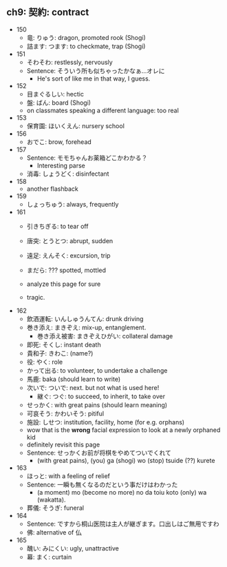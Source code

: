 ## ch9: 契約: contract

- 150
  - 竜: りゅう: dragon, promoted rook (Shogi)
  - 詰ます: つます: to checkmate, trap (Shogi)
- 151
  - そわそわ: restlessly, nervously
  - Sentence: そういう所も似ちゃったかなぁ…オレに
    - He's sort of like me in that way, I guess.
- 152
  - 目まぐるしい: hectic
  - 盤: ばん: board (Shogi)
  - on classmates speaking a different language: too real
- 153
  - 保育園: ほいくえん: nursery school
- 156
  - おでこ: brow, forehead
- 157
  - Sentence: モモちゃんお薬箱どこかわかる？
    - Interesting parse
  - 消毒: しょうどく: disinfectant
- 158
  - another flashback
- 159
  - しょっちゅう: always, frequently
- 161
  - 引きちぎる: to tear off
  - 唐突: とうとつ: abrupt, sudden
  - 遠足: えんそく: excursion, trip

  - まだら: ??? spotted, mottled
  - analyze this page for sure
  - tragic.
- 162
  - 飲酒運転: いんしゅうんてん: drunk driving
  - 巻き添え: まきぞえ: mix-up, entanglement.
    - 巻き添え被害: まきぞえひがい: collateral damage
  - 即死: そくし: instant death
  - 貴和子: きわこ: (name?)
  - 役: やく: role
  - かって出る: to volunteer, to undertake a challenge
  - 馬鹿: baka (should learn to write)
  - 次いで: ついで: next. but not what is used here!
    - 継ぐ: つぐ: to succeed, to inherit, to take over
  - せっかく: with great pains (should learn meaning)
  - 可哀そう: かわいそう: pitiful
  - 施設: しせつ: institution, facility, home (for e.g. orphans)
  - wow that is the **wrong** facial expression to look at a newly orphaned kid
  - definitely revisit this page
  - Sentence: せっかくお前が将棋をやめてついでくれて
    - (with great pains), (you) ga (shogi) wo (stop) tsuide (??) kurete
- 163
  - ほっと: with a feeling of relief
  - Sentence: 一瞬も無くなるのだという事だけはわかった
    - (a moment) mo (become no more) no da toiu koto (only) wa (wakatta).
  - 葬儀: そうぎ: funeral
- 164
  - Sentence: ですから桐山医院は主人が継ぎます。口出しはご無用ですわ
  - 佛: alternative of 仏
- 165
  - 醜い: みにくい: ugly, unattractive
  - 幕: まく: curtain
